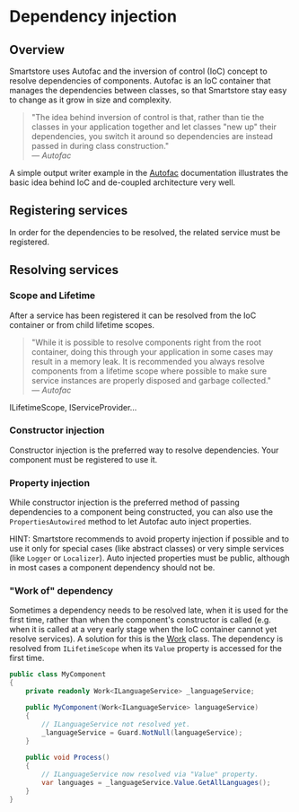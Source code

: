 # Dependency injection

## Overview

Smartstore uses Autofac and the inversion of control (IoC) concept to resolve dependencies of components. Autofac is an IoC container that manages the dependencies between classes, so that Smartstore stay easy to change as it grow in size and complexity.

> "The idea behind inversion of control is that, rather than tie the classes in your application together and let classes "new up" their dependencies, you switch it around so dependencies are instead passed in during class construction."\
> — _Autofac_

A simple output writer example in the [Autofac](https://autofac.readthedocs.io/en/latest/getting-started/index.html#structuring-the-application) documentation illustrates the basic idea behind IoC and de-coupled architecture very well.

## Registering services

In order for the dependencies to be resolved, the related service must be registered.

## Resolving services

### Scope and Lifetime

After a service has been registered it can be resolved from the IoC container or from child lifetime scopes.

> "While it is possible to resolve components right from the root container, doing this through your application in some cases may result in a memory leak. It is recommended you always resolve components from a lifetime scope where possible to make sure service instances are properly disposed and garbage collected."\
> — _Autofac_

ILifetimeScope, IServiceProvider...

### Constructor injection

Constructor injection is the preferred way to resolve dependencies. Your component must be registered to use it.

### Property injection

While constructor injection is the preferred method of passing dependencies to a component being constructed, you can also use the `PropertiesAutowired` method to let Autofac auto inject properties.

HINT: Smartstore recommends to avoid property injection if possible and to use it only for special cases (like abstract classes) or very simple services (like `Logger` or `Localizer`). Auto injected properties must be public, although in most cases a component dependency should not be.

### "Work of" dependency

Sometimes a dependency needs to be resolved late, when it is used for the first time, rather than when the component's constructor is called (e.g. when it is called at a very early stage when the IoC container cannot yet resolve services). A solution for this is the [Work](https://github.com/smartstore/Smartstore/blob/main/src/Smartstore/Engine/Work.cs) class. The dependency is resolved from `ILifetimeScope` when its `Value` property is accessed for the first time.

```csharp
public class MyComponent
{
    private readonly Work<ILanguageService> _languageService;

    public MyComponent(Work<ILanguageService> languageService)
    {
        // ILanguageService not resolved yet.
        _languageService = Guard.NotNull(languageService);
    }
    
    public void Process()
    {
        // ILanguageService now resolved via "Value" property.
        var languages = _languageService.Value.GetAllLanguages();
    }
}
```
